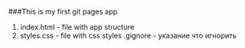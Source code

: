 ###This is my first git pages app
1. index.html - file with app structure
2. styles.css - file with css styles
.gignore - указание что игнорить